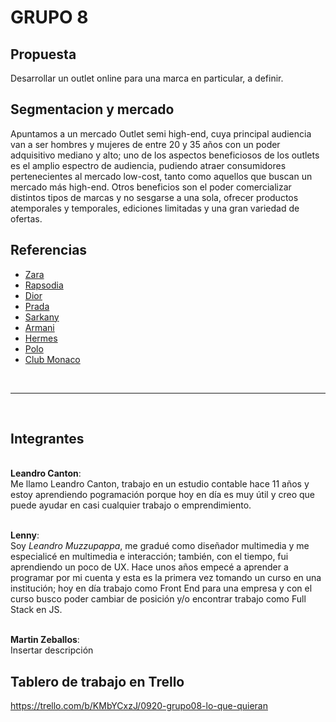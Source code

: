 # GRUPO 8

## **Propuesta**
Desarrollar un outlet online para una marca en particular, a definir.

## **Segmentacion y mercado**
Apuntamos a un mercado Outlet semi high-end, cuya principal audiencia van a ser hombres y mujeres de entre 20 y 35 años con un poder adquisitivo mediano y alto; uno de los aspectos beneficiosos de los outlets es el amplio espectro de audiencia, pudiendo atraer consumidores pertenecientes al mercado low-cost, tanto como aquellos que buscan un mercado más high-end. Otros beneficios son el poder comercializar distintos tipos de marcas y no sesgarse a una sola, ofrecer productos atemporales y temporales, ediciones limitadas y una gran variedad de ofertas.

## Referencias

* [Zara](https://www.zara.com/ar/es/shop/cart-v2)
* [Rapsodia](https://www.rapsodia.com.ar/checkout/cart)
* [Dior](https://www.dior.com/en_us/products/beauty-Y0785220-sauvage-eau-de-parfum)
* [Prada](https://www.prada.com/us/en/checkout-login-alt.html)
* [Sarkany]()
* [Armani](https://www.armani.com/us/OnePageCheckout/Cart)
* [Hermes](https://www.hermes.com/us/en/cart/)
* [Polo](https://www.ralphlauren.com/)
* [Club Monaco](https://www.clubmonaco.com/en/women-shops-new-arrivals)


<br><hr><br>

## **Integrantes**

<br> **Leandro Canton**: <br>
Me llamo Leandro Canton, trabajo en un estudio contable hace 11 años y estoy aprendiendo pogramación porque hoy en día es muy útil y creo que puede ayudar en casi cualquier trabajo o emprendimiento.

<br> **Lenny**: <br>
Soy *Leandro Muzzupappa*, me gradué como diseñador multimedia y me especialicé en multimedia e interacción; también, con el tiempo, fui aprendiendo un poco de UX. Hace unos años empecé a aprender a programar por mi cuenta y esta es la primera vez tomando un curso en una institución; hoy en día trabajo como Front End para una empresa y con el curso busco poder cambiar de posición y/o encontrar trabajo como Full Stack en JS.

<br> **Martin Zeballos**: <br>
Insertar descripción

## **Tablero de trabajo en Trello**
https://trello.com/b/KMbYCxzJ/0920-grupo08-lo-que-quieran
